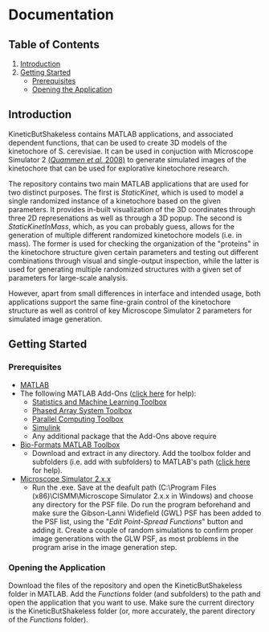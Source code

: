 # Documentation
## Table of Contents
1. [Introduction](#introduction)
2. [Getting Started](#gettingstarted)
    - [Prerequisites](#prerequisites)
    - [Opening the Application](#openingtheapplication)

<a name="introduction"><a/>
## Introduction
KineticButShakeless contains MATLAB applications, and associated dependent functions, that can be used to create 3D models of the kinetochore of S. cerevisiae. It can be used in conjuction with Microscope Simulator 2 [(*Quammen et al.* 2008)](https://www.ncbi.nlm.nih.gov/pubmed/20431698) to generate simulated images of the kinetochore that can be used for explorative kinetochore research.

The repository contains two main MATLAB applications that are used for two distinct purposes. The first is *StaticKinet*, which is used to model a single randomized instance of a kinetochore based on the given parameters. It provides in-built visualization of the 3D coordinates through three 2D represenations as well as through a 3D popup. The second is *StaticKinetInMass*, which, as you can probably guess, allows for the generation of multiple different randomized kinetochore models (i.e. in mass). The former is used for checking the organization of the "proteins" in the kinetochore structure given certain parameters and testing out different combinations through visual and single-output inspection, while the latter is used for generating multiple randomized structures with a given set of parameters for large-scale analysis.

However, apart from small differences in interface and intended usage, both applications support the same fine-grain control of the kinetochore structure as well as control of key Microscope Simulator 2 parameters for simulated image generation.

<a name="gettingstarted"><a/>
## Getting Started
<a name="prerequisites"><a/>
### Prerequisites
* [MATLAB](https://www.mathworks.com/downloads/)
* The following MATLAB Add-Ons ([click here](https://www.mathworks.com/help/matlab/matlab_env/get-add-ons.html) for help):
  * [Statistics and Machine Learning Toolbox](https://www.mathworks.com/products/statistics.html)
  * [Phased Array System Toolbox](https://www.mathworks.com/products/phased-array.html)
  * [Parallel Computing Toolbox](https://www.mathworks.com/products/parallel-computing.html)
  * [Simulink](https://www.mathworks.com/products/simulink.html)
  * Any additional package that the Add-Ons above require
* [Bio-Formats MATLAB Toolbox](https://www.openmicroscopy.org/bio-formats/downloads/)
  * Download and extract in any directory. Add the toolbox folder and subfolders (i.e. add with subfolders) to MATLAB's path ([click here](https://www.mathworks.com/help/matlab/matlab_env/add-remove-or-reorder-folders-on-the-search-path.html) for help).
* [Microscope Simulator 2.x.x](http://cismm.web.unc.edu/software/)
  * Run the .exe. Save at the deafult path (C:\Program Files (x86)\CISMM\Microscope Simulator 2.x.x in Windows) and choose any directory for the PSF file. Do run the program beforehand and make sure the Gibson-Lanni Widefield (GWL) PSF has been added to the PSF list, using the "*Edit Point-Spread Functions*" button and adding it. Create a couple of random simulations to confirm proper image generations with the GLW PSF, as most problems in the program arise in the image generation step.


<a name="openingtheapplication"><a/>
### Opening the Application
Download the files of the repository and open the KineticButShakeless folder in MATLAB. Add the *Functions* folder (and subfolders) to the path and open the application that you want to use. Make sure the current directory is the KineticButShakeless folder (or, more accurately, the parent directory of the *Functions* folder).
